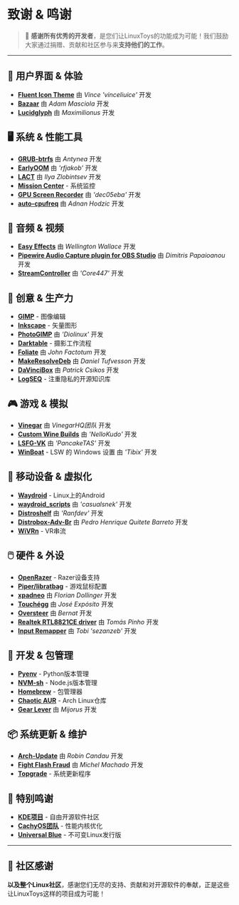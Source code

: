# 致谢 & 鸣谢

> 💙 **感谢所有优秀的开发者**，是您们让LinuxToys的功能成为可能！我们鼓励大家通过捐赠、贡献和社区参与来**支持他们的工作**。

---

## 🎨 用户界面 & 体验

- **[Fluent Icon Theme](https://github.com/vinceliuice/Fluent-icon-theme)** 由 *Vince 'vinceliuice'* 开发
- **[Bazaar](https://github.com/kolunmi/bazaar)** 由 *Adam Masciola* 开发
- **[Lucidglyph](https://github.com/maximilionus/lucidglyph/tree/v0.11.0)** 由 *Maximilionus* 开发

## 🖥️ 系统 & 性能工具

- **[GRUB-btrfs](https://github.com/Antynea/grub-btrfs)** 由 *Antynea* 开发
- **[EarlyOOM](https://github.com/rfjakob/earlyoom)** 由 *'rfjakob'* 开发
- **[LACT](https://github.com/ilya-zlobintsev/LACT)** 由 *Ilya Zlobintsev* 开发
- **[Mission Center](https://missioncenter.io)** - 系统监控
- **[GPU Screen Recorder](https://git.dec05eba.com/?p=about)** 由 *'dec05eba'* 开发
- **[auto-cpufreq](https://github.com/AdnanHodzic/auto-cpufreq)** 由 *Adnan Hodzic* 开发

## 🎵 音频 & 视频

- **[Easy Effects](https://github.com/wwmm/easyeffects)** 由 *Wellington Wallace* 开发
- **[Pipewire Audio Capture plugin for OBS Studio](https://github.com/dimtpap/obs-pipewire-audio-capture)** 由 *Dimitris Papaioanou* 开发
- **[StreamController](https://github.com/StreamController/StreamController)** 由 *'Core447'* 开发

## 🎨 创意 & 生产力

- **[GIMP](https://www.gimp.org)** - 图像编辑
- **[Inkscape](https://inkscape.org)** - 矢量图形
- **[PhotoGIMP](https://github.com/Diolinux/PhotoGIMP)** 由 *'Diolinux'* 开发
- **[Darktable](https://www.darktable.org)** - 摄影工作流程
- **[Foliate](https://johnfactotum.github.io/foliate)** 由 *John Factotum* 开发
- **[MakeResolveDeb](https://www.danieltufvesson.com/makeresolvedeb)** 由 *Daniel Tufvesson* 开发
- **[DaVinciBox](https://github.com/zelikos/davincibox)** 由 *Patrick Csikos* 开发
- **[LogSEQ](https://logseq.com)** - 注重隐私的开源知识库

## 🎮 游戏 & 模拟

- **[Vinegar](https://vinegarhq.org/Home/index.html)** 由 *VinegarHQ团队* 开发
- **[Custom Wine Builds](https://github.com/NelloKudo/WineBuilder)** 由 *'NelloKudo'* 开发
- **[LSFG-VK](https://github.com/PancakeTAS/lsfg-vk)** 由 *'PancakeTAS'* 开发
- **[WinBoat](https://github.com/TibixDev/winboat)** - LSW 的 Windows 设置 由 *'Tibix'* 开发

## 📱 移动设备 & 虚拟化

- **[Waydroid](https://waydro.id/)** - Linux上的Android
- **[waydroid_scripts](https://github.com/casualsnek/waydroid_script)** 由 *'casualsnek'* 开发
- **[Distroshelf](https://github.com/ranfdev/DistroShelf)** 由 *'Ranfdev'* 开发
- **[Distrobox-Adv-Br](https://github.com/pedrohqb/distrobox-adv-br)** 由 *Pedro Henrique Quitete Barreto* 开发
- **[WiVRn](https://github.com/WiVRn)** - VR串流

## 🖱️ 硬件 & 外设

- **[OpenRazer](https://openrazer.github.io)** - Razer设备支持
- **[Piper/libratbag](https://github.com/libratbag/piper)** - 游戏鼠标配置
- **[xpadneo](https://github.com/atar-axis/xpadneo)** 由 *Florian Dollinger* 开发
- **[Touchégg](https://github.com/JoseExposito/touchegg)** 由 *José Expósito* 开发
- **[Oversteer](https://github.com/berarma/oversteer)** 由 *Bernat* 开发
- **[Realtek RTL8821CE driver](https://github.com/tomaspinho/rtl8821ce)** 由 *Tomás Pinho* 开发
- **[Input Remapper](https://github.com/sezanzeb/input-remapper)** 由 *Tobi 'sezanzeb'* 开发

## 🔧 开发 & 包管理

- **[Pyenv](https://github.com/pyenv)** - Python版本管理
- **[NVM-sh](https://github.com/nvm-sh)** - Node.js版本管理
- **[Homebrew](https://brew.sh/)** - 包管理器
- **[Chaotic AUR](https://aur.chaotic.cx/)** - Arch Linux仓库
- **[Gear Lever](https://github.com/mijorus/gearlever)** 由 *Mijorus* 开发

## 📦 系统更新 & 维护

- **[Arch-Update](https://github.com/Antiz96/arch-update)** 由 *Robin Candau* 开发
- **[Fight Flash Fraud](https://github.com/AltraMayor/f3)** 由 *Michel Machado* 开发
- **[Topgrade](https://github.com/topgrade-rs/topgrade)** - 系统更新程序

## 🌟 特别鸣谢

- **[KDE项目](https://kde.org)** - 自由开源软件社区
- **[CachyOS团队](https://github.com/CachyOS/linux-cachyos)** - 性能内核优化
- **[Universal Blue](https://universal-blue.org)** - 不可变Linux发行版

---

## 🙏 社区感谢

**以及整个Linux社区**，感谢您们无尽的支持、贡献和对开源软件的奉献，正是这些让LinuxToys这样的项目成为可能！